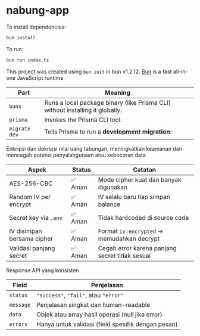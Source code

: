 # nabung-app

To install dependencies:

```bash
bun install
```

To run:

```bash
bun run index.ts
```

This project was created using `bun init` in bun v1.2.12. [Bun](https://bun.sh) is a fast all-in-one JavaScript runtime.

| Part          | Meaning                                                                       |
| ------------- | ----------------------------------------------------------------------------- |
| `bunx`        | Runs a local package binary (like Prisma CLI) without installing it globally. |
| `prisma`      | Invokes the Prisma CLI tool.                                                  |
| `migrate dev` | Tells Prisma to run a **development migration**:                              |

Enkripsi dan dekripsi nilai uang tabungan, meningkatkan keamanan dan mencegah potensi penyalahgunaan atau kebocoran data

| Aspek                      | Status  | Catatan                                        |
| -------------------------- | ------- | ---------------------------------------------- |
| AES-256-CBC                | ✅ Aman | Mode cipher kuat dan banyak digunakan          |
| Random IV per encrypt      | ✅ Aman | IV selalu baru tiap simpan balance             |
| Secret key via `.env`      | ✅ Aman | Tidak hardcoded di source code                 |
| IV disimpan bersama cipher | ✅ Aman | Format `iv:encrypted` → memudahkan decrypt     |
| Validasi panjang secret    | ✅ Aman | Cegah error karena panjang secret tidak sesuai |

Response API yang konsisten

| Field     | Penjelasan                                         |
| --------- | -------------------------------------------------- |
| `status`  | `"success"`, `"fail"`, atau `"error"`              |
| `message` | Penjelasan singkat dan human-readable              |
| `data`    | Objek atau array hasil operasi (null jika error)   |
| `errors`  | Hanya untuk validasi (field spesifik dengan pesan) |
